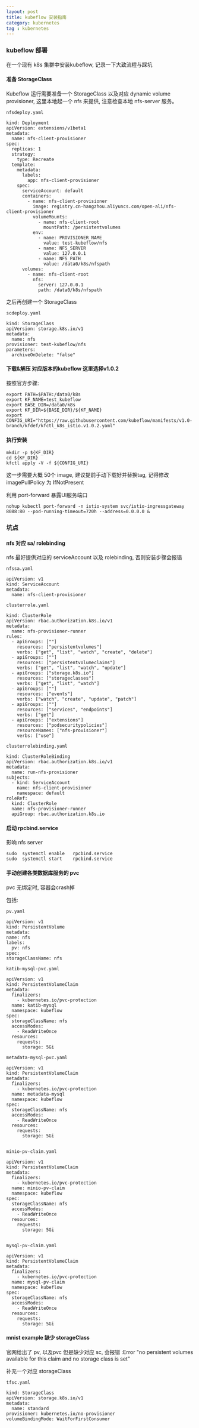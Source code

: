 ```yaml
---
layout: post
title: kubeflow 安装指南
category: kubernetes
tag : kubernetes
---
```


### kubeflow 部署

在一个现有 k8s 集群中安装kubeflow, 记录一下大致流程与踩坑

#### 准备 StorageClass

Kubeflow 运行需要准备一个 StorageClass 以及对应 dynamic volume provisioner, 这里本地起一个 nfs 来提供, 注意检查本地 nfs-server 服务。

```
nfsdeploy.yaml

kind: Deployment 
apiVersion: extensions/v1beta1 
metadata: 
  name: nfs-client-provisioner 
spec: 
  replicas: 1 
  strategy: 
    type: Recreate 
  template: 
    metadata: 
      labels: 
        app: nfs-client-provisioner 
    spec: 
      serviceAccount: default 
      containers: 
        - name: nfs-client-provisioner 
          image: registry.cn-hangzhou.aliyuncs.com/open-ali/nfs-client-provisioner 
          volumeMounts: 
            - name: nfs-client-root 
              mountPath: /persistentvolumes 
          env: 
            - name: PROVISIONER_NAME 
              value: test-kubeflow/nfs      
            - name: NFS_SERVER 
              value: 127.0.0.1 
            - name: NFS_PATH 
              value: /data0/k8s/nfspath 
      volumes:                                                                         
        - name: nfs-client-root 
          nfs: 
            server: 127.0.0.1 
            path: /data0/k8s/nfspath  

```

之后再创建一个 StorageClass

```
scdeploy.yaml

kind: StorageClass 
apiVersion: storage.k8s.io/v1 
metadata: 
  name: nfs 
provisioner: test-kubeflow/nfs 
parameters: 
  archiveOnDelete: "false" 

```

#### 下载&解压 对应版本的kubeflow 这里选择v1.0.2

按照官方步骤:

```
export PATH=$PATH:/data0/k8s	
export KF_NAME=test_kubeflow
export BASE_DIR=/data0/k8s
export KF_DIR=${BASE_DIR}/${KF_NAME}
export CONFIG_URI="https://raw.githubusercontent.com/kubeflow/manifests/v1.0-branch/kfdef/kfctl_k8s_istio.v1.0.2.yaml"
```

#### 执行安装

```
mkdir -p ${KF_DIR}
cd ${KF_DIR}
kfctl apply -V -f ${CONFIG_URI}
```

这一步需要大概 50个 image, 建议提前手动下载好并替换tag, 记得修改 imagePullPolicy 为 IfNotPresent

利用 port-forward 暴露UI服务端口

```
nohup kubectl port-forward -n istio-system svc/istio-ingressgateway 8088:80 --pod-running-timeout=720h --address=0.0.0.0 &
```

### 坑点 

#### nfs 对应 sa/ rolebinding

nfs 最好提供对应的 serviceAccount 以及 rolebinding, 否则安装步骤会报错

```
nfssa.yaml

apiVersion: v1 
kind: ServiceAccount 
metadata: 
  name: nfs-client-provisioner 
  
clusterrole.yaml 

kind: ClusterRole 
apiVersion: rbac.authorization.k8s.io/v1 
metadata: 
  name: nfs-provisioner-runner 
rules: 
  - apiGroups: [""] 
    resources: ["persistentvolumes"] 
    verbs: ["get", "list", "watch", "create", "delete"] 
  - apiGroups: [""] 
    resources: ["persistentvolumeclaims"] 
    verbs: ["get", "list", "watch", "update"] 
  - apiGroups: ["storage.k8s.io"] 
    resources: ["storageclasses"] 
    verbs: ["get", "list", "watch"] 
  - apiGroups: [""] 
    resources: ["events"] 
    verbs: ["watch", "create", "update", "patch"] 
  - apiGroups: [""] 
    resources: ["services", "endpoints"] 
    verbs: ["get"] 
  - apiGroups: ["extensions"] 
    resources: ["podsecuritypolicies"] 
    resourceNames: ["nfs-provisioner"] 
    verbs: ["use"] 
    
clusterrolebinding.yaml

kind: ClusterRoleBinding 
apiVersion: rbac.authorization.k8s.io/v1 
metadata: 
  name: run-nfs-provisioner 
subjects: 
  - kind: ServiceAccount 
    name: nfs-client-provisioner 
    namespace: default 
roleRef: 
  kind: ClusterRole 
  name: nfs-provisioner-runner 
  apiGroup: rbac.authorization.k8s.io 
```

#### 启动 rpcbind.service

影响 nfs server

```
sudo  systemctl enable   rpcbind.service
sudo  systemctl start    rpcbind.service 
```

#### 手动创建各类数据库服务的 pvc

pvc 无绑定时, 容器会crash掉

包括:

```
pv.yaml

apiVersion: v1 
kind: PersistentVolume 
metadata: 
name: nfs 
labels: 
  pv: nfs 
spec: 
storageClassName: nfs

katib-mysql-pvc.yaml

apiVersion: v1 
kind: PersistentVolumeClaim 
metadata: 
  finalizers: 
    - kubernetes.io/pvc-protection 
  name: katib-mysql 
  namespace: kubeflow 
spec: 
  storageClassName: nfs 
  accessModes: 
    - ReadWriteOnce 
  resources: 
    requests: 
      storage: 5Gi 
      
metadata-mysql-pvc.yaml

apiVersion: v1 
kind: PersistentVolumeClaim 
metadata: 
  finalizers: 
    - kubernetes.io/pvc-protection 
  name: metadata-mysql   
  namespace: kubeflow 
spec: 
  storageClassName: nfs 
  accessModes: 
    - ReadWriteOnce 
  resources: 
    requests: 
      storage: 5Gi 
      

minio-pv-claim.yaml

apiVersion: v1 
kind: PersistentVolumeClaim 
metadata: 
  finalizers: 
    - kubernetes.io/pvc-protection 
  name: minio-pv-claim 
  namespace: kubeflow 
spec: 
  storageClassName: nfs 
  accessModes: 
    - ReadWriteOnce 
  resources: 
    requests: 
      storage: 5Gi
      

mysql-pv-claim.yaml

apiVersion: v1 
kind: PersistentVolumeClaim 
metadata: 
  finalizers: 
    - kubernetes.io/pvc-protection 
  name: mysql-pv-claim 
  namespace: kubeflow 
spec: 
  storageClassName: nfs 
  accessModes: 
    - ReadWriteOnce 
  resources: 
    requests: 
      storage: 5Gi 
```

#### mnist example 缺少 storageClass

官网给出了 pv, 以及pvc 但是缺少对应 sc, 会报错 :Error "no persistent volumes available for this claim and no storage class is set"

补充一个对应 storageClass

```
tfsc.yaml

kind: StorageClass 
apiVersion: storage.k8s.io/v1 
metadata: 
  name: standard 
provisioner: kubernetes.io/no-provisioner 
volumeBindingMode: WaitForFirstConsumer 
```